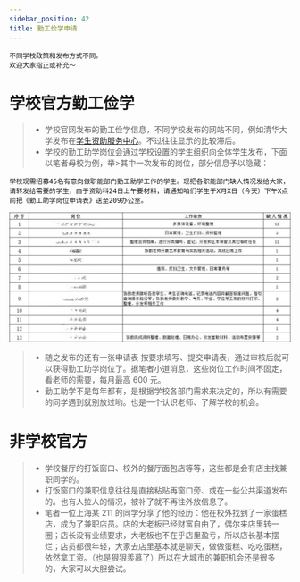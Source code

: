 ```yaml
---
sidebar_position: 42
title: 勤工俭学申请
---
```


    不同学校政策和发布方式不同。
    欢迎大家指正或补充～

# 学校官方勤工俭学

> - 学校官网发布的勤工俭学信息，不同学校发布的网站不同，例如清华大学发布在[学生资助服务中心](https://www.sfao.pku.edu.cn/qgzx/jsxg/index.html/#/index)。不过往往显示的比较滞后。
> - 学校的勤工助学岗位会通过学校设置的学生组织向全体学生发布，下面以笔者母校为例，举>其中一次发布的岗位，部分信息予以隐藏：

    学校现需招募45名有意向做职能部门勤工助学工作的学生。现把各职能部门缺人情况发给大家，请转发给需要的学生，由于资助科24日上午要材料，请通知咱们学生于X月X日（今天）下午X点前把《勤工助学岗位申请表》送至209办公室。

![alt text](./assets/work-study-example.jpg)

> - 随之发布的还有一张申请表
>   按要求填写、提交申请表，通过审核后就可以获得勤工助学岗位了。据笔者小道消息，这些岗位工作时间不固定，看老师的需要，每月最高 600 元。
> - 勤工助学不是每年都有，是根据学校各部门需求来决定的，所以有需要的同学遇到就别放过哟。也是一个认识老师、了解学校的机会。

# 非学校官方

> - 学校餐厅的打饭窗口、校外的餐厅面包店等等，这些都是会有店主找兼职同学的。
> - 打饭窗口的兼职信息往往是直接粘贴再窗口旁、或在一些公共渠道发布的。也有人拉人的情况，被补了就不再往外放信息了。
> - 笔者一位上海某 211 的同学分享了他的经历：他在校外找到了一家蛋糕店，成为了兼职店员。店的大老板已经财富自由了，偶尔来店里转一圈；店长没有业绩要求，大老板也不在乎店里盈亏，所以店长基本摆烂；店员都很年轻，大家去店里基本就是聊天，做做蛋糕、吃吃蛋糕，依然拿工资。（也是狠狠羡慕了）所以在大城市的兼职机会还是很多的，大家可以大胆尝试。

